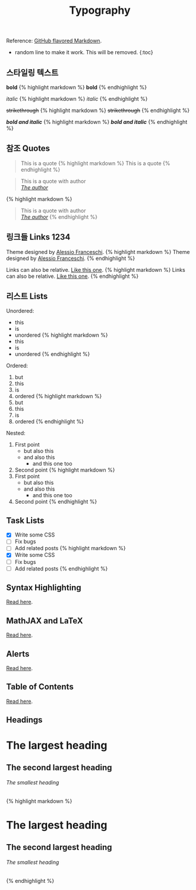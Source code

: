 ﻿---
title: Typography
layout: post
categories: [Typography, Markdown]
image: /assets/img/rose.jpg
description: "Basic typography and styling for your posts."
customexcerpt: "Basic and advanced typography in YAMT."
---
Reference: [GitHub flavored Markdown](https://help.github.com/en/github/writing-on-github).

* random line to make it work. This will be removed.
{:toc}



## 스타일링 텍스트
**bold**
{% highlight markdown %}
**bold**
{% endhighlight %}

*italic*
{% highlight markdown %}
 *italic*
{% endhighlight %}

~~strikethrough~~
{% highlight markdown %}
~~strikethrough~~
{% endhighlight %}

***bold and italic***
{% highlight markdown %}
***bold and italic***
{% endhighlight %}

## 참조 Quotes
>This is a quote
{% highlight markdown %}
>This is a quote
{% endhighlight %}

>This is a quote with author  
><cite><a href="#">The author</a></cite>

{% highlight markdown %}
>This is a quote with author  
><cite><a href="#">The author</a></cite>
{% endhighlight %}

## 링크들 Links 1234
Theme designed by [Alessio Franceschi](https://alessiofranceschi.me).
{% highlight markdown %}
Theme designed by [Alessio Franceschi](https://alessiofranceschi.me).
{% endhighlight %}

Links can also be relative. [Like this one](/contact.html).
{% highlight markdown %}
Links can also be relative. [Like this one](/contact.html).
{% endhighlight %}

## 리스트 Lists
Unordered:
- this
- is
- unordered
{% highlight markdown %}
- this
- is
- unordered
{% endhighlight %}  

Ordered:
1. but
2. this
3. is
4. ordered
{% highlight markdown %}
1. but
2. this
3. is
4. ordered
{% endhighlight %}  

Nested:
1. First point
    - but also this
    - and also this
        - and this one too
2. Second point
{% highlight markdown %}
1. First point
    - but also this
    - and also this
        - and this one too
2. Second point
{% endhighlight %}  


## Task Lists
- [x] Write some CSS 
- [ ] Fix bugs
- [ ] Add related posts
{% highlight markdown %}
- [x] Write some CSS 
- [ ] Fix bugs
- [ ] Add related posts
{% endhighlight %}  

## Syntax Highlighting
[Read here](/2020/05/19/special-formatting.html#code-highlight).

## MathJAX and LaTeX
[Read here](/2020/05/19/special-formatting.html#mathjax-and-latex).

## Alerts
[Read here](/2020/05/19/special-formatting.html#alerts).

## Table of Contents
[Read here](/2020/05/19/special-formatting.html#table-of-contents).

## Headings

# The largest heading
## The second largest heading
###### The smallest heading


{% highlight markdown %}
# The largest heading
## The second largest heading
###### The smallest heading
{% endhighlight %}
